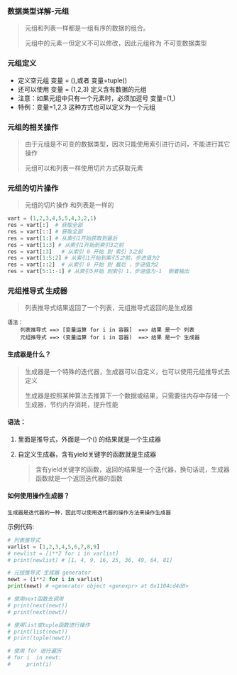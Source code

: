 ### 数据类型详解-元组

> 元组和列表一样都是一组有序的数据的组合。
>
> 元组中的元素一但定义不可以修改，因此元组称为 不可变数据类型

### 元组定义

+ 定义空元组 变量 = (),或者 变量=tuple()
+ 还可以使用 变量 = (1,2,3) 定义含有数据的元组
+ 注意：如果元组中只有一个元素时，必须加逗号 变量=(1,)
+ 特例：变量=1,2,3 这种方式也可以定义为一个元组

### 元组的相关操作

> 由于元组是不可变的数据类型，因次只能使用索引进行访问，不能进行其它操作
>
> 元组可以和列表一样使用切片方式获取元素

### 元组的切片操作

> 元组的切片操作  和列表是一样的

```python
vart = (1,2,3,4,5,5,4,3,2,1)
res = vart[:]  # 获取全部
res = vart[::] # 获取全部
res = vart[1:] # 从索引1开始获取到最后
res = vart[1:3] # 从索引1开始到索引3之前
res = vart[:3]   # 从索引 0 开始 到 索引 3之前
res = vart[1:5:2] # 从索引1开始到索引5之前，步进值为2
res = vart[::2]  # 从索引 0 开始 到 最后 ，步进值为2
res = vart[5:1:-1] # 从索引5开始 到索引 1，步进值为-1  倒着输出
```

### 元组推导式 生成器

>  列表推导式结果返回了一个列表，元组推导式返回的是生成器

    语法：
        列表推导式 ==> [变量运算 for i in 容器]  ==> 结果 是一个 列表
        元组推导式 ==> (变量运算 for i in 容器)  ==> 结果 是一个 生成器
#### 生成器是什么？

> 生成器是一个特殊的迭代器，生成器可以自定义，也可以使用元组推导式去定义
>
> 生成器是按照某种算法去推算下一个数据或结果，只需要往内存中存储一个生成器，节约内存消耗，提升性能

#### 语法：

1. 里面是推导式，外面是一个() 的结果就是一个生成器

2. 自定义生成器，含有yield关键字的函数就是生成器

   > 含有yield关键字的函数，返回的结果是一个迭代器，换句话说，生成器函数就是一个返回迭代器的函数

#### 如何使用操作生成器？

    生成器是迭代器的一种，因此可以使用迭代器的操作方法来操作生成器

示例代码:

```python
# 列表推导式
varlist = [1,2,3,4,5,6,7,8,9]
# newlist = [i**2 for i in varlist]
# print(newlist) # [1, 4, 9, 16, 25, 36, 49, 64, 81]

# 元组推导式 生成器 generator
newt = (i**2 for i in varlist)
print(newt) # <generator object <genexpr> at 0x1104cd4d0>

# 使用next函数去调用
# print(next(newt))
# print(next(newt))

# 使用list或tuple函数进行操作
# print(list(newt))
# print(tuple(newt))

# 使用 for 进行遍历
# for i  in newt:
#     print(i)
```